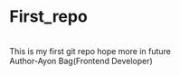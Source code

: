 # First_repo
<br>
This is my first git repo hope more in future
<Br>
Author-Ayon Bag(Frontend Developer)
